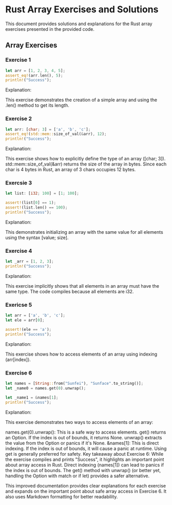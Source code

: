 # Rust Array Exercises and Solutions

This document provides solutions and explanations for the Rust array exercises presented in the provided code.

## Array Exercises

### Exercise 1

```rust
let arr = [1, 2, 3, 4, 5];
assert_eq!(arr.len(), 5);
println!("Success");
```

Explanation:

This exercise demonstrates the creation of a simple array and using the .len() method to get its length.


### Exercise 2
```rust
let arr: [char; 3] = ['a', 'b', 'c'];
assert_eq!(std::mem::size_of_val(&arr), 12);
println!("Success");
```

Explanation:

This exercise shows how to explicitly define the type of an array ([char; 3]). std::mem::size_of_val(&arr) returns the size of the array in bytes. Since each char is 4 bytes in Rust, an array of 3 chars occupies 12 bytes.


### Exercsie 3
```rust
let list: [i32; 100] = [1; 100];

assert!(list[0] == 1);
assert!(list.len() == 100);
println!("Success");
```
Explanation:

This demonstrates initializing an array with the same value for all elements using the syntax [value; size].

### Exercise 4
```rust 
let _arr = [1, 2, 3];
println!("Success");
```
Explanation:

This exercise implicitly shows that all elements in an array must have the same type. The code compiles because all elements are i32.

### Exericse 5

```rust
let arr = ['a', 'b', 'c'];
let ele = arr[0];

assert!(ele == 'a');
println!("Success");
```
Explanation:

This exercise shows how to access elements of an array using indexing (arr[index]).

### Exercise 6

```rust
let names = [String::from("Sunfei"), "Sunface".to_string()];
let _name0 = names.get(0).unwrap();

let _name1 = &names[1];
println!("Success");
```
Explanation:

This exercise demonstrates two ways to access elements of an array:

names.get(0).unwrap(): This is a safe way to access elements. get() returns an Option. If the index is out of bounds, it returns None. unwrap() extracts the value from the Option or panics if it's None.
&names[1]: This is direct indexing. If the index is out of bounds, it will cause a panic at runtime. Using get is generally preferred for safety.
Key takeaway about Exercise 6: While the exercise compiles and prints "Success", it highlights an important point about array access in Rust. Direct indexing (names[1]) can lead to panics if the index is out of bounds. The get() method with unwrap() (or better yet, handling the Option with match or if let) provides a safer alternative.

This improved documentation provides clear explanations for each exercise and expands on the important point about safe array access in Exercise 6. It also uses Markdown formatting for better readability.